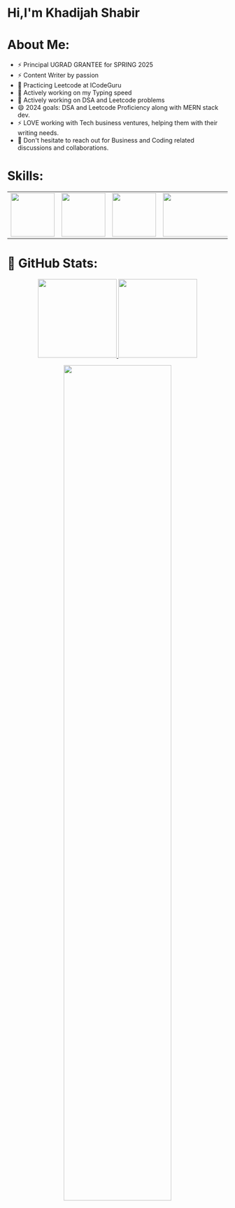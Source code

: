 <h1>Hi,I'm Khadijah Shabir</h1>

# About Me:

- ⚡ Principal UGRAD GRANTEE for SPRING 2025
- ⚡ Content Writer by passion 
- 🌱 Practicing Leetcode at ICodeGuru
- 🌱 Actively working on my Typing speed
- 🌱 Actively working on DSA and Leetcode problems 
- 😄 2024 goals: DSA and Leetcode Proficiency along with MERN stack dev.
- ⚡ LOVE working with Tech business ventures, helping them with their writing needs.
-  💬 Don't hesitate to reach out for Business and Coding related discussions and collaborations.


# Skills:
<table>
  <tr>
    <td>
      <img src="https://cdn0.iconfinder.com/data/icons/social-network-9/50/22-512.png"width="100px" height="100px"/>
    </td>
    <td>
      <img src="https://w7.pngwing.com/pngs/46/626/png-transparent-c-logo-the-c-programming-language-computer-icons-computer-programming-source-code-programming-miscellaneous-template-blue.png"width="100px" height="100px"/> 
      </td>
      <td>
      <img src="https://upload.wikimedia.org/wikipedia/commons/d/d5/CSS3_logo_and_wordmark.svg"width="100px" height="100px"/>
     </td>
      <td>
      <img src="https://yaxadigital.com/wp-content/uploads/2023/03/content-writing-2.png"width="180px" height="100px"/>
    </td>
    <td>
      <img src="https://upload.wikimedia.org/wikipedia/commons/8/87/Sql_data_base_with_logo.png"width="150px" height="100px"/>
    </td>
    
  </tr>
</table>


# 🎯 GitHub Stats:
<p align="center">
 <a href="https://github.com/khadijah-shabir">
<img height="180em" src="https://github-readme-stats-git-masterrstaa-rickstaa.vercel.app/api?username=khadijah-Shabir&show_icons=true&theme=algolia&include_all_commits=true&count_private=true&hide_border=true"/>
 <img height="180em" src="https://github-readme-stats-eight-theta.vercel.app/api/top-langs/?username=khadijah-Shabir&langs_count=12&layout=compact&langs_count=8&theme=algolia&include_all_commits=true&count_private=true&hide_border=true" />
 </a>
</p>

 <p align="center">
 <a href="https://github.com/khadijah-Shabir"> 
 <img width="70%" src="https://github-readme-streak-stats.herokuapp.com/?user=arhamansari11&theme=algolia&hide_border=true" /> 
 </a> 
 </p>

